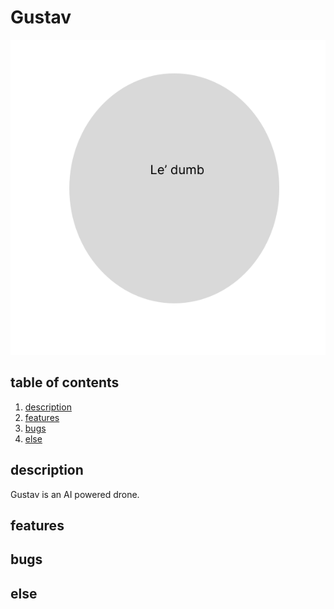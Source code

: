 # Gustav

<img src="Frame 1 3.svg">
<p this is only temporary. we'll get a proper logo soon.>

## table of contents
1. [description](#description)
2. [features](#description)
3. [bugs](#bugs)
4. [else](#else)


## description
Gustav is an AI powered drone. 


## features



## bugs



## else
